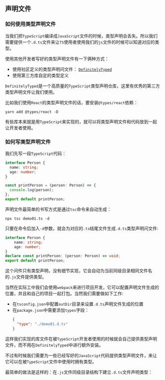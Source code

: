## 声明文件

### 如何使用类型声明文件
当我们把`TypeScript`编译成`JavaScript`文件的时候，类型声明会丢失。所以我们需要提供一个`.d.ts`文件来让`TS`使用者使用我们的`js`文件的时候可以知道对应的类型。

使用其他开发者写好的类型声明文件有一下俩种方式：
* 使用社区定义的类型声明问文件： [`DefinitelyTyped`](http://definitelytyped.org/)
* 使用第三方库自定的类型定义

`DefinitelyTyped`是一个高质量的`TypeScript`类型声明仓库，这里有优秀的第三方类型声明文件让我们使用。

比如我们使用`React`的类型声明文件的话，要安装`@types/react`依赖：  
```npm
yarn add @types/react -D
```

有些库本来就是用`TypeScript`来实现的，就可以将类型声明文件和代码放到一起让开发者使用。

### 如何写类型声明文件
我们先写一段`TypeScript`代码：  
```typescript
interface Person {
  name: string;
  age: number;
}

const printPerson = (person: Person) => {
  console.log(person);
};
export default printPerson;
```
声明文件最简单的书写方式是通过`tsc`命令来自动生成：  
```npm
npx tsc demo01.ts -d 
```
只要在命令后加入`-d`参数，就会为对应的`.ts`结尾文件生成`.d.ts`类型声明问文件:  
```typescript
interface Person {
    name: string;
    age: number;
}
declare const printPerson: (person: Person) => void;
export default printPerson;
```
这个问件只有类型声明，没有细节实现，它会自动为当前同级目录相同文件名的`.js`文件提供类型。

当然在实际工中我们会使用`webpack`来进行项目开发，它可以配置声明文件生成的位置，并且和自己的项目一起打包。当然我们需要做如下工作:  
* 在`tsconfig.json`中配置`outDir`目录来设置`.d.ts`声明文件生成的位置
* 在`package.json`中需要添加`types`字段：  
    ```json
    {
      "type": "./demo01.d.ts"
    }
    ```

这样我们实现的库文件在被`TypeScript`开发者使用的时候就会自己提供类型声明文件，而不用在`DefinitelyTyped`中进行额外安装。

不过有时候我们需要为一些已经写好的`JavaScript`代码提供类型声明文件，来让它可以在被`TypeScript`文件中使用时拥有类型。

最简单的做法是这样的：在`.js`文件同级目录结构下建立`.d.ts`文件声明类型：  
 

    
